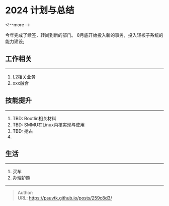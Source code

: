 # 2024 计划与总结


&lt;!--more--&gt;

今年完成了续签，转岗到新的部门。
8月底开始投入新的事务，投入轻核子系统的能力建设;


## 工作相关
---
1. L2相关业务
2. xxx融合


## 技能提升
---
1. TBD: Bootlin相关材料
2. TBD: SMMU在Linux内核实现与使用
3. TBD: 抢占
3.


## 生活
---
1. 买车
2. 办理护照

---

> Author:   
> URL: https://psuvtk.github.io/posts/259c8d3/  

